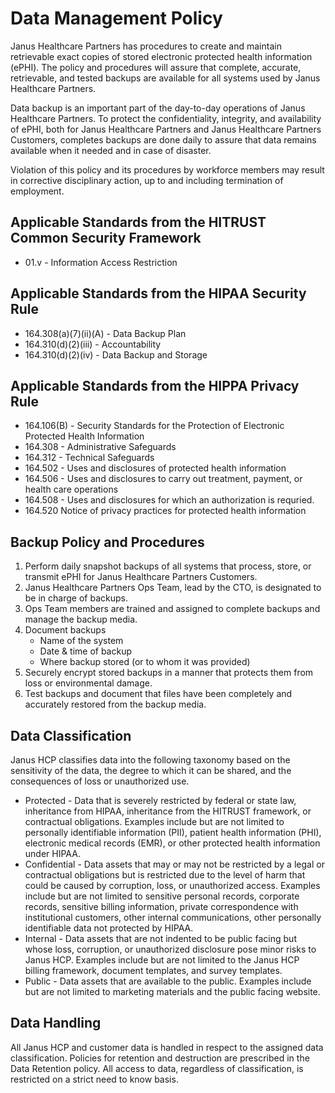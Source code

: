 # Data Management Policy

Janus Healthcare Partners has procedures to create and maintain retrievable exact copies of stored electronic protected health information (ePHI). The policy and procedures will assure that complete, accurate, retrievable, and tested backups are available for all systems used by Janus Healthcare Partners.

Data backup is an important part of the day-to-day operations of Janus Healthcare Partners. To protect the confidentiality, integrity, and availability of ePHI, both for Janus Healthcare Partners and Janus Healthcare Partners Customers, completes backups are done daily to assure that data remains available when it needed and in case of disaster.

Violation of this policy and its procedures by workforce members may result in corrective disciplinary action, up to and including termination of employment.

## Applicable Standards from the HITRUST Common Security Framework

* 01.v - Information Access Restriction

## Applicable Standards from the HIPAA Security Rule

* 164.308(a)(7)(ii)(A) - Data Backup Plan
* 164.310(d)(2)(iii) - Accountability
* 164.310(d)(2)(iv) - Data Backup and Storage

## Applicable Standards from the HIPPA Privacy Rule
* 164.106(B) - Security Standards for the Protection of Electronic Protected Health Information
* 164.308 - Administrative Safeguards
* 164.312 - Technical Safeguards
* 164.502 - Uses and disclosures of protected health information
* 164.506 - Uses and disclosures to carry out treatment, payment, or health care operations
* 164.508 - Uses and disclosures for which an authorization is requried.
* 164.520 Notice of privacy practices for protected health information

## Backup Policy and Procedures

1. Perform daily snapshot backups of all systems that process, store, or transmit ePHI for Janus Healthcare Partners Customers.
2. Janus Healthcare Partners Ops Team, lead by the CTO, is designated to be in charge of backups.
3. Ops Team members are trained and assigned to complete backups and manage the backup media.
4. Document backups 
	* Name of the system
	* Date & time of backup
	* Where backup stored (or to whom it was provided)
5. Securely encrypt stored backups in a manner that protects them from loss or environmental damage.
6. Test backups and document that files have been completely and accurately restored from the backup media.

## Data Classification

Janus HCP classifies data into the following taxonomy based on the sensitivity of the data, the degree to which it can be shared, and the consequences of loss or unauthorized use.

* Protected - Data that is severely restricted by federal or state law, inheritance from HIPAA, inheritance from the HITRUST framework, or contractual obligations.  Examples include but are not limited to personally identifiable information (PII), patient health information (PHI), electronic medical records (EMR), or other protected health information under HIPAA.
* Confidential - Data assets that may or may not be restricted by a legal or contractual obligations but is restricted due to the level of harm that could be caused by corruption, loss, or unauthorized access.  Examples include but are not limited to sensitive personal records, corporate records, sensitive billing information, private correspondence with institutional customers, other internal communications, other personally identifiable data not protected by HIPAA.
* Internal - Data assets that are not indented to be public facing but whose loss, corruption, or unauthorized disclosure pose minor risks to Janus HCP.  Examples include but are not limited to the Janus HCP billing framework, document templates, and survey templates.
* Public - Data assets that are available to the public.  Examples include but are not limited to marketing materials and the public facing website.

## Data Handling

All Janus HCP and customer data is handled in respect to the assigned data classification.  Policies for retention and destruction are prescribed in the Data Retention policy.  All access to data, regardless of classification, is restricted on a strict need to know basis.
